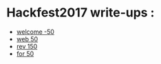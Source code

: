 # Hackfest2017 write-ups :
<ul>
<li>
<a href="https://github.com/famas23/hackfest2017/blob/master/welcome/welcome%20-50">welcome -50 </a></li>
<li>
<a href="https://github.com/famas23/hackfest2017/blob/master/Web/web50.md">web 50 </a></li>
<li>
<a href="https://github.com/famas23/hackfest2017/blob/master/rev/rev150.md">rev 150 </a></li>
<li><a href="https://github.com/famas23/hackfest2017/blob/master/for/forensics50.md">for 50 </a></li> </ul>


